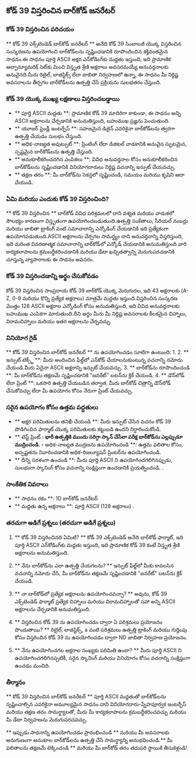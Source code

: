 ## కోడ్ 39 విస్తరించిన బార్‌కోడ్ జనరేటర్

### కోడ్ 39 విస్తరించిన పరిచయం
** కోడ్ 39 ఎక్స్‌టెండెడ్ బార్‌కోడ్ జనరేటర్ ** అనేది కోడ్ 39 సింబాలజీ యొక్క విస్తరించిన సంస్కరణను ఉపయోగించి బార్‌కోడ్‌లను సృష్టించడానికి రూపొందించిన శక్తివంతమైన సాధనం.ఈ సాధనం పూర్తి ASCII అక్షర ఎన్‌కోడింగ్‌కు మద్దతు ఇస్తుంది, ఇది ప్రామాణిక ఆల్ఫాన్యూమరిక్ సెట్‌కు మించి విస్తృత శ్రేణి అక్షరాలు అవసరమయ్యే అనువర్తనాలకు అనువైనది.మీరు రిటైల్, లాజిస్టిక్స్ లేదా జాబితా నిర్వహణలో ఉన్నా, ఈ సాధనం మీ నిర్దిష్ట అవసరాలను తీర్చగల బార్‌కోడ్‌లను ఉత్పత్తి చేసే ప్రక్రియను సులభతరం చేస్తుంది.

### కోడ్ 39 యొక్క ముఖ్య లక్షణాలు విస్తరించబడ్డాయి
- ** పూర్తి ASCII మద్దతు **: ప్రామాణిక కోడ్ 39 మాదిరిగా కాకుండా, ఈ సాధనం అన్ని ASCII అక్షరాలను చేర్చడానికి అనుమతిస్తుంది, బహుముఖ ప్రజ్ఞను పెంచుతుంది.
- ** యూజర్ ఫ్రెండ్లీ ఇంటర్ఫేస్ **: సహజమైన డిజైన్ ఎవరికైనా బార్‌కోడ్‌లను త్వరగా ఉత్పత్తి చేయడం సులభం చేస్తుంది.
- ** అధిక-నాణ్యత అవుట్పుట్ **: ప్రింటింగ్ లేదా డిజిటల్ వాడకానికి అనువైన స్ఫుటమైన, స్పష్టమైన బార్‌కోడ్‌లను ఉత్పత్తి చేస్తుంది.
- ** అనుకూలీకరించదగిన ఎంపికలు **: వివిధ అనువర్తనాల కోసం అనుకూలీకరించిన బార్‌కోడ్‌లను సృష్టించడానికి వినియోగదారులు నిర్దిష్ట వచనాన్ని ఇన్పుట్ చేయవచ్చు.
- ** తక్షణ తరం **: మీ బార్‌కోడ్‌ను సెకన్లలో సృష్టించండి, సమయం మరియు కృషిని ఆదా చేయండి.

### ఏమి మరియు ఎందుకు కోడ్ 39 విస్తరించింది?
** కోడ్ 39 విస్తరించిన ** బార్‌కోడ్ వివిధ పరిశ్రమలలో దాని వశ్యత మరియు వాడుకలో సౌలభ్యం కారణంగా విస్తృతంగా ఉపయోగించబడుతుంది.ఉత్పత్తి సంకేతాలు, సీరియల్ నంబర్లు మరియు జాబితా ట్రాకింగ్ వంటి సమాచారాన్ని ఎన్కోడింగ్ చేయడానికి ఇది ప్రత్యేకంగా ఉపయోగపడుతుంది.ASCII అక్షరాలను చేర్చగల సామర్థ్యం దాని అనువర్తనాన్ని విస్తరిస్తుంది, ఇది మరింత వివరణాత్మక సమాచారాన్ని బార్‌కోడ్‌లో ఎన్కోడ్ చేయడానికి అనుమతిస్తుంది.వారి కార్యకలాపాలను క్రమబద్ధీకరించడానికి మరియు డేటా ఖచ్చితత్వాన్ని మెరుగుపరచడానికి చూస్తున్న వ్యాపారాలకు ఈ సాధనం అవసరం.

### కోడ్ 39 విస్తరించడాన్ని అర్థం చేసుకోవడం
కోడ్ 39 విస్తరించిన సాంప్రదాయ కోడ్ 39 బార్‌కోడ్ యొక్క మెరుగుదల, ఇది 43 అక్షరాలకు (A-Z, 0-9 మరియు కొన్ని ప్రత్యేక అక్షరాలు) మాత్రమే మద్దతు ఇస్తుంది.విస్తరించిన సంస్కరణ మొత్తం 128 ASCII అక్షరాల ఎన్కోడింగ్ కోసం అనుమతిస్తుంది, ఇది వివిధ అనువర్తనాలకు బహుముఖ ఎంపికగా మారుతుంది.దీని అర్థం మీరు మీ నిర్దిష్ట అవసరాలకు కీలకమైన చిహ్నాలు, విరామచిహ్నాలు మరియు ఇతర అక్షరాలను చేర్చవచ్చు.

### వినియోగ గైడ్
** కోడ్ 39 విస్తరించిన బార్‌కోడ్ జనరేటర్ ** ను ఉపయోగించడం సూటిగా ఉంటుంది:
1.
2. ** ఇన్పుట్ టెక్స్ట్ **: మీరు అందించిన ఫీల్డ్‌లో ఎన్‌కోడ్ చేయాలనుకుంటున్న వచనాన్ని నమోదు చేయండి.మీరు ఏదైనా ASCII అక్షరాన్ని ఇన్పుట్ చేయవచ్చు.
3. ** బార్‌కోడ్‌ను రూపొందించండి **: మీ బార్‌కోడ్‌ను తక్షణమే సృష్టించడానికి "జనరేట్" బటన్‌ను క్లిక్ చేయండి.
4. ** డౌన్‌లోడ్ లేదా ప్రింట్ **: ఒకసారి ఉత్పత్తి చేయబడిన తర్వాత, మీరు బార్‌కోడ్ చిత్రాన్ని డౌన్‌లోడ్ చేసుకోవచ్చు లేదా మీ ఉపయోగం కోసం నేరుగా ప్రింట్ చేయవచ్చు.

### సరైన ఉపయోగం కోసం ఉత్తమ పద్ధతులు
- ** అక్షర పరిమితులను తనిఖీ చేయండి **: మీరు ఇన్పుట్ చేసిన వచనం కోడ్ 39 పొడిగించిన ఫార్మాట్ యొక్క పరిమితులకు కట్టుబడి ఉందని నిర్ధారించుకోండి.
- ** టెస్ట్ ప్రింట్ **: భారీ ఉత్పత్తికి ముందు సరిగ్గా స్కాన్ చేసేలా పరీక్ష బార్‌కోడ్‌ను ఎల్లప్పుడూ ముద్రించండి.
-** అధిక-నాణ్యత ముద్రణను ఉపయోగించండి **: ఉత్తమ ఫలితాల కోసం, అస్పష్టతను నివారించడానికి అధిక-రిజల్యూషన్ ప్రింటర్‌ను ఉపయోగించండి.
- ** దీన్ని సరళంగా ఉంచండి **: మీరు పూర్తి ASCII ని ఉపయోగించగలిగినప్పుడు, సులభంగా స్కానింగ్ కోసం వచనాన్ని సంక్షిప్తంగా ఉంచడానికి ప్రయత్నించండి.
.

### సాంకేతిక వివరాలు
- ** సాధనం రకం **: 1D బార్‌కోడ్ జనరేటర్
- ** మద్దతు ఉన్న అక్షరాలు **: పూర్తి ASCII (128 అక్షరాలు)
.

### తరచుగా అడిగే ప్రశ్నలు (తరచుగా అడిగే ప్రశ్నలు)

1. ** కోడ్ 39 విస్తరించినది ఏమిటి? **
కోడ్ 39 ఎక్స్‌టెండెడ్ అనేది బార్‌కోడ్ ఫార్మాట్, ఇది పూర్తి ASCII ఎన్‌కోడింగ్‌కు మద్దతు ఇస్తుంది, ఇది ప్రామాణిక కోడ్ 39 కంటే విస్తృత శ్రేణి అక్షరాలను అనుమతిస్తుంది.

2. ** నేను బార్‌కోడ్‌ను ఎలా ఉత్పత్తి చేయగలను? **
ఇన్పుట్ ఫీల్డ్‌లో మీకు కావలసిన వచనాన్ని నమోదు చేసి, మీ బార్‌కోడ్‌ను తక్షణమే సృష్టించడానికి "జనరేట్" బటన్‌ను క్లిక్ చేయండి.

3. ** నా బార్‌కోడ్‌లో ప్రత్యేక అక్షరాలను ఉపయోగించవచ్చా? **
అవును, కోడ్ 39 ఎక్స్‌టెండెడ్ ఫార్మాట్ ప్రత్యేక చిహ్నాలు మరియు విరామచిహ్నాలతో సహా అన్ని ASCII అక్షరాలను చేర్చడానికి అనుమతిస్తుంది.

4. ** విస్తరించిన కోడ్ 39 ను ఉపయోగించడం ద్వారా ఏ పరిశ్రమలు ప్రయోజనం పొందుతాయి? **
రిటైల్, లాజిస్టిక్స్, a వంటి పరిశ్రమలు ఉత్పత్తి ట్రాకింగ్ మరియు గుర్తింపు కోసం విస్తరించిన కోడ్ 39 ను ఉపయోగించడం ద్వారా ND జాబితా నిర్వహణ ప్రయోజనం.

5. ** నేను ఉపయోగించగల అక్షరాల సంఖ్యకు పరిమితి ఉందా? **
మీరు పూర్తి ASCII ని ఉపయోగించగలిగినప్పటికీ, సరైన స్కానింగ్ మరియు వినియోగం కోసం వచనాన్ని సంక్షిప్తంగా ఉంచడం మంచిది.

### తీర్మానం
** కోడ్ 39 విస్తరించిన బార్‌కోడ్ జనరేటర్ ** పూర్తి ASCII మద్దతుతో బార్‌కోడ్‌లను సృష్టించాల్సిన ఎవరికైనా అమూల్యమైన సాధనం.దాని వినియోగదారు-స్నేహపూర్వక ఇంటర్ఫేస్ మరియు తక్షణ తరం సామర్థ్యాలతో, మీరు మీ కార్యకలాపాలను క్రమబద్ధీకరించవచ్చు మరియు మీ డేటా నిర్వహణను మెరుగుపరచవచ్చు.

** ఇప్పుడు సాధనాన్ని ఉపయోగించడం ప్రారంభించండి ** మరియు మీ అవసరాలకు అనుగుణంగా అనుకూల బార్‌కోడ్‌లను ఉత్పత్తి చేసే సామర్థ్యాన్ని అనుభవించండి.** మీ ఫలితాలను తక్షణమే లెక్కించండి ** మరియు మీ బార్‌కోడ్ తరం తదుపరి స్థాయికి తీసుకెళ్లండి!